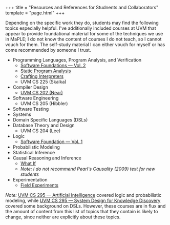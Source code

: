 +++
title = "Resources and References for Studnents and Collaborators"
template = "page.html"
+++

Depending on the specific work they do, students may find the following topics especially helpful. I've additionally included courses at UVM that appear to provide foundational material for some of the techniques we use in MaPLE; I do not know the content of courses I do not teach, so I cannot vouch for them. The self-study material I can either vouch for myself or has come recommended by someone I trust. 

* Programming Languages, Program Analysis, and Verification
    * [Software Foundations &mdash; Vol. 2](https://softwarefoundations.cis.upenn.edu/plf-current/index.html)
    * [Static Program Analysis](https://cs.au.dk/~amoeller/spa/)
    * [Crafting Interpreters](https://craftinginterpreters.com)
    * UVM CS 225 (Skalka)
* Compiler Design
    * [UVM CS 202 (Near)](https://jnear.github.io/cs202-compiler-construction/)
* Software Engineering
    * UVM CS 205 (Hibbler)
* Software Testing
* Systems
* Domain Specific Languages (DSLs)
* Database Theory and Design
    * UVM CS 204 (Lee)
* Logic 
    * [Software Foundation &mdash; Vol. 1](https://softwarefoundations.cis.upenn.edu/lf-current/index.html)
* Probabilistic Modeling
* Statistical Inference
* Causal Reasoning and Inference 
    * [What If](https://cdn1.sph.harvard.edu/wp-content/uploads/sites/1268/2021/03/ciwhatif_hernanrobins_30mar21.pdf)
    * _Note: I do *not* recommend Pearl's _Causality_ (2009) text for new students_
* Experimentation
    * [Field Experiments](https://www.amazon.com/Field-Experiments-Design-Analysis-Interpretation/dp/0393979954)


_Note:_ [UVM CS 295 &mdash; Artificial Intelligence](https://uvm-maple.github.io/CS295A-S22/) covered logic and probabilistic modeling, while [UVM CS 295 &mdash; System Design for Knowledge Discovery](https://uvm-maple.github.io/CS295B-F21/) covered some background on DSLs. However, these courses are in flux and the amount of content from this list of topics that they contain is likely to change, since neither are explicitly about these topics. 